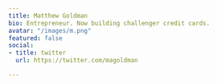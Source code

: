 ```yaml
---
title: Matthew Goldman
bio: Entrepreneur. Now building challenger credit cards.
avatar: "/images/m.png"
featured: false
social:
- title: twitter
  url: https://twitter.com/magoldman

---
```

